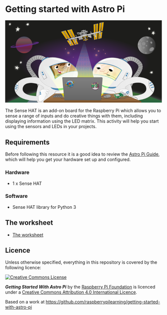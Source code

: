 # Getting started with Astro Pi

![](cover.png)

The Sense HAT is an add-on board for the Raspberry Pi which allows you to sense a range of inputs and do creative things with them, including displaying information using the LED matrix. This activity will help you start using the sensors and LEDs in your projects.

## Requirements

Before following this resource it is a good idea to review the [Astro Pi Guide](https://www.raspberrypi.org/learning/astro-pi-guide/), which will help you get your hardware set up and configured.

### Hardware

- 1 x Sense HAT

### Software

- Sense HAT library for Python 3

## The worksheet

- [The worksheet](worksheet.md)

## Licence

Unless otherwise specified, everything in this repository is covered by the following licence:

[![Creative Commons License](http://i.creativecommons.org/l/by-sa/4.0/88x31.png)](http://creativecommons.org/licenses/by-sa/4.0/)

***Getting Started With Astro Pi*** by the [Raspberry Pi Foundation](https://www.raspberrypi.org) is licenced under a [Creative Commons Attribution 4.0 International Licence](http://creativecommons.org/licenses/by-sa/4.0/).

Based on a work at https://github.com/raspberrypilearning/getting-started-with-astro-pi
